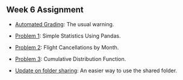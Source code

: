 ## Week 6 Assignment

- [Automated Grading](grading.md): The usual warning.
- [Problem 1](p1.md): Simple Statistics Using Pandas.
- [Problem 2](p2.md): Flight Cancellations by Month.
- [Problem 3](p3.md): Cumulative Distribution Function.

- [Update on folder sharing](docker_folder_sharing.md): An easier way to use the shared folder.
